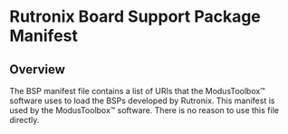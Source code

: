 # Rutronix Board Support Package Manifest

## Overview

The BSP manifest file contains a list of URIs that the ModusToolbox™ software uses to load the BSPs developed by Rutronix. This manifest is used by the ModusToolbox™ software. There is no reason to use this file directly.
